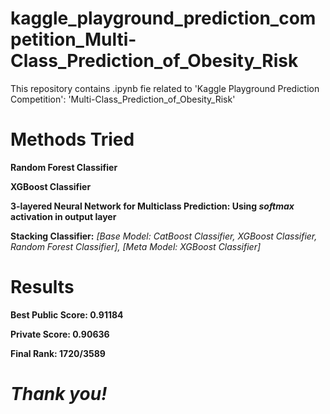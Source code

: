 # kaggle_playground_prediction_competition_Multi-Class_Prediction_of_Obesity_Risk
This repository contains .ipynb fie related to 'Kaggle Playground Prediction Competition': 'Multi-Class_Prediction_of_Obesity_Risk'

# Methods Tried
**Random Forest Classifier**

**XGBoost Classifier**

**3-layered Neural Network for Multiclass Prediction: Using ***softmax*** activation in output layer**

**Stacking Classifier:**
*[Base Model: CatBoost Classifier, XGBoost Classifier, Random Forest Classifier],*
*[Meta Model: XGBoost Classifier]*

# Results
**Best Public Score: 0.91184**

**Private Score: 0.90636**

**Final Rank: 1720/3589**

# ***Thank you!***
